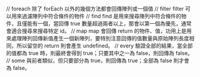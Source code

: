 // foreach
除了 forEach 以外的幾個方法都會回傳陣列或一個值
// filter
filter 可以用來過濾陣列中符合條件的物件
// find
find 是用來搜尋陣列中符合條件的物件，且僅能有一個，當回傳 true 數量超過兩者以上，那會以第一個為優先，通常會適合搜尋來搜尋特定 id。
// map
map 會回傳 return 的物件、值，功用上是用來處理陣列回傳新值產生一個新陣列，要特別注意回傳的值數量與原始陣列長度相同，所以留空的 return 則會產生 undefined。
// every
驗證全部的結果，當全部的值都為 true 時，則最終會得到 true；只要其中之一為 false，則回傳為 false。
// some
與前者類似，但只要部分為 true，則回傳為 true；全部為 false 則才會為 false。



